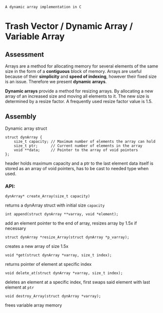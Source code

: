 ```
A dynamic array implementation in C
```

# Trash Vector / Dynamic Array / Variable Array

## Assessment

Arrays are a method for allocating memory for several elements of the same size in the form of a **contiguous** block of memory.
Arrays are useful because of their **simplicity** and **speed of indexing**, however their fixed size is an issue. Therefore we present **dynamic arrays**.

**Dynamic arrays** provide a method for resizing arrays. By allocating a new array of an increased size and moving all elements to it. The new size is determined by a resize factor. 
A frequently used resize factor value is 1.5.

## Assembly

Dynamic array struct
```
struct dynArray {
    size_t capacity; // Maximum number of elements the array can hold
    size_t ptr;      // Current number of elements in the array
    void **data;     // Pointer to the array of void pointers
};
```
header holds maximum capacity and a ptr to the last element
data itself is stored as an array of void pointers, has to be cast to needed type when used.

### API:

```
dynArray* create_Array(size_t capacity)
```
returns a dynArray struct with initial size `capacity`


```
int append(struct dynArray **varray, void *element);
```
add an element pointer to the end of array, resizes array by 1.5x if necessary

```
struct dynArray *resize_Array(struct dynArray *p_varray);
```
creates a new array of size 1.5x

```
void *get(struct dynArray *varray, size_t index);
```
returns pointer of element at specific index

```
void delete_at(struct dynArray *varray, size_t index);
```
deletes an element at a specific index, first swaps said element with last element at `ptr` 

```
void destroy_Array(struct dynArray *varray);

```
frees variable array memory


